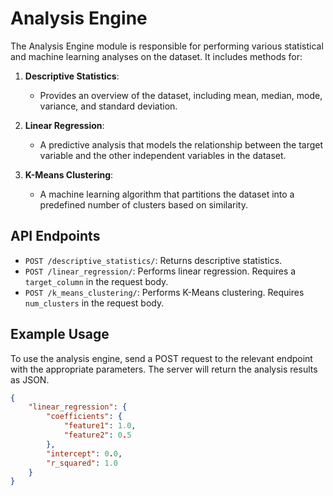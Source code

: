 # Analysis Engine

The Analysis Engine module is responsible for performing various statistical and machine learning analyses on the dataset. It includes methods for:

1. **Descriptive Statistics**:
   - Provides an overview of the dataset, including mean, median, mode, variance, and standard deviation.

2. **Linear Regression**:
   - A predictive analysis that models the relationship between the target variable and the other independent variables in the dataset.

3. **K-Means Clustering**:
   - A machine learning algorithm that partitions the dataset into a predefined number of clusters based on similarity.

## API Endpoints

- `POST /descriptive_statistics/`: Returns descriptive statistics.
- `POST /linear_regression/`: Performs linear regression. Requires a `target_column` in the request body.
- `POST /k_means_clustering/`: Performs K-Means clustering. Requires `num_clusters` in the request body.

## Example Usage

To use the analysis engine, send a POST request to the relevant endpoint with the appropriate parameters. The server will return the analysis results as JSON.

```json
{
    "linear_regression": {
        "coefficients": {
            "feature1": 1.0,
            "feature2": 0.5
        },
        "intercept": 0.0,
        "r_squared": 1.0
    }
}


